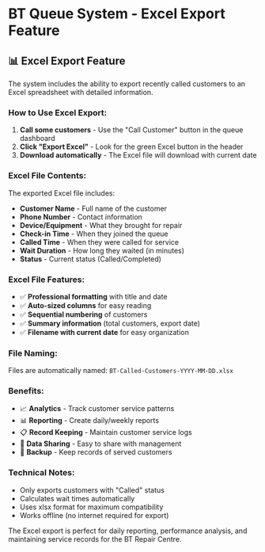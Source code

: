 # BT Queue System - Excel Export Feature

## 📊 **Excel Export Feature**

The system includes the ability to export recently called customers to an Excel spreadsheet with detailed information.

### **How to Use Excel Export:**

1. **Call some customers** - Use the "Call Customer" button in the queue dashboard
2. **Click "Export Excel"** - Look for the green Excel button in the header
3. **Download automatically** - The Excel file will download with current date

### **Excel File Contents:**

The exported Excel file includes:
- **Customer Name** - Full name of the customer
- **Phone Number** - Contact information
- **Device/Equipment** - What they brought for repair
- **Check-in Time** - When they joined the queue
- **Called Time** - When they were called for service
- **Wait Duration** - How long they waited (in minutes)
- **Status** - Current status (Called/Completed)

### **Excel File Features:**

- ✅ **Professional formatting** with title and date
- ✅ **Auto-sized columns** for easy reading
- ✅ **Sequential numbering** of customers
- ✅ **Summary information** (total customers, export date)
- ✅ **Filename with current date** for easy organization

### **File Naming:**
Files are automatically named: `BT-Called-Customers-YYYY-MM-DD.xlsx`

### **Benefits:**
- 📈 **Analytics** - Track customer service patterns
- 📊 **Reporting** - Create daily/weekly reports
- 📋 **Record Keeping** - Maintain customer service logs
- 🔄 **Data Sharing** - Easy to share with management
- 💾 **Backup** - Keep records of served customers

### **Technical Notes:**
- Only exports customers with "Called" status
- Calculates wait times automatically
- Uses xlsx format for maximum compatibility
- Works offline (no internet required for export)

The Excel export is perfect for daily reporting, performance analysis, and maintaining service records for the BT Repair Centre.
